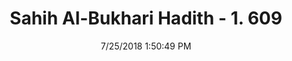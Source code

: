 ---
title        : "Sahih Al-Bukhari Hadith - 1. 609"
date         : 7/25/2018 1:50:49 PM
draft        : false
type         : "hadith"
layout       : "hadith"
BookCode     : "SHB"
VolumeNumber : "1"
HadithNumber : "609"
categories  :  ["Adhan-Running for the prayer"]
tags  :  ["Abu Huraira"]
---